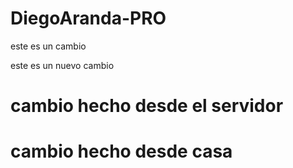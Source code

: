 # DiegoAranda-PRO
este es un cambio

este es un nuevo cambio

# cambio hecho desde el servidor

# cambio hecho desde casa  

